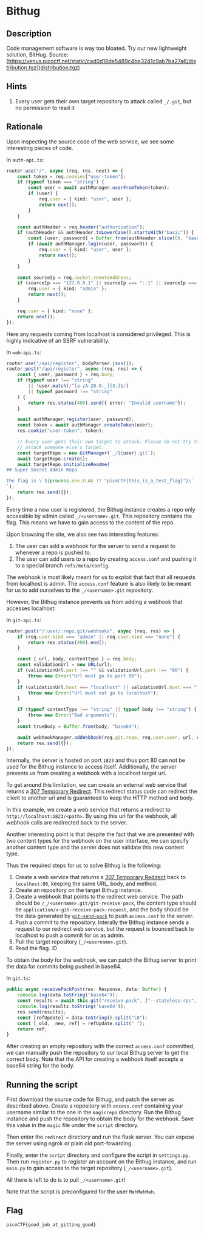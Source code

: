 # Bithug

## Description

Code management software is way too bloated. Try our new lightweight solution, BitHug.
Source: [https://venus.picoctf.net/static/cad0d18de5489c4be3241c9ab7ba27a6/distribution.tgz](distribution.tgz)

## Hints

1. Every user gets their own target repository to attack called `_/.git`, but no permission to read it

## Rationale

Upon inspecting the source code of the web service, we see some interesting pieces of code.

In `auth-api.ts`:

```typescript
router.use("/", async (req, res, next) => {
    const token = req.cookies["user-token"];
    if (typeof token === "string") {
        const user = await authManager.userFromToken(token);
        if (user) {
            req.user = { kind: "user", user };
            return next();
        }
    }

    const authHeader = req.header("authorization");
    if (authHeader && authHeader.toLowerCase().startsWith("basic")) {
        const [user, password] = Buffer.from(authHeader.slice(6), "base64").toString().split(":");
        if (await authManager.login(user, password)) {
            req.user = { kind: "user", user };
            return next();
        }
    }

    const sourceIp = req.socket.remoteAddress;
    if (sourceIp === "127.0.0.1" || sourceIp === "::1" || sourceIp === "::ffff:127.0.0.1") {
        req.user = { kind: "admin" };
        return next();
    }

    req.user = { kind: "none" };
    return next();
});
```

Here any requests coming from localhost is considered privileged. This is highly indicative of an SSRF vulnerability.

In `web-api.ts`:

```typescript
router.use("/api/register", bodyParser.json());
router.post("/api/register", async (req, res) => {
    const { user, password } = req.body;
    if (typeof user !== "string"
        || !user.match(/^[a-zA-Z0-9-_]{3,}$/)
        || typeof password !== "string"
    ) {
        return res.status(400).send({ error: "Invalid username"});
    }

    await authManager.register(user, password);
    const token = await authManager.createToken(user);
    res.cookie("user-token", token);

    // Every user gets their own target to attack. Please do not try to
    // attack someone else's target.
    const targetRepo = new GitManager(`_/${user}.git`);
    await targetRepo.create();
    await targetRepo.initializeReadme(`
## Super Secret Admin Repo

The flag is \`${process.env.FLAG ?? "picoCTF{this_is_a_test_flag}"}\`
`);
    return res.send({});
});
```

Every time a new user is registered, the Bithug instance creates a repo only accessible by admin called `_/<username>.git`. This repository contains the flag. This means we have to gain access to the content of the repo.

Upon browsing the site, we also see two interesting features:

1. The user can add a webhook for the server to send a request to whenever a repo is pushed to.
2. The user can add users to a repo by creating `access.conf` and pushing it to a special branch `refs/meta/config`.

The webhook is most likely meant for us to exploit that fact that all requests from localhost is admin. The `access.conf` feature is also likely to be meant for us to add ourselves to the `_/<username>.git` repository.

However, the Bithug instance prevents us from adding a webhook that accesses localhost:

In `git-api.ts`:

```typescript
router.post("/:user/:repo.git/webhooks", async (req, res) => {
    if (req.user.kind === "admin" || req.user.kind === "none") {
        return res.status(400).end();
    }

    const { url, body, contentType } = req.body;
    const validationUrl = new URL(url);
    if (validationUrl.port !== "" && validationUrl.port !== "80") {
        throw new Error("Url must go to port 80");
    }
    if (validationUrl.host === "localhost" || validationUrl.host === "127.0.0.1") {
        throw new Error("Url must not go to localhost");
    }

    if (typeof contentType !== "string" || typeof body !== "string") {
        throw new Error("Bad arguments");
    }
    const trueBody = Buffer.from(body, "base64");

    await webhookManager.addWebhook(req.git.repo, req.user.user, url, contentType, trueBody);
    return res.send({});
});
```

Internally, the server is hosted on port `1823` and thus port 80 can not be used for the Bithug instance to access itself. Additionally, the server prevents us from creating a webhook with a localhost target url.

To get around this limitation, we can create an external web service that returns a [307 Temporary Redirect](https://developer.mozilla.org/en-US/docs/Web/HTTP/Status/307). This redirect status code can redirect the client to another url and is guaranteed to keep the HTTP method and body.

In this example, we create a web service that returns a redirect to `http://localhost:1823/<path>`. By using this url for the webhook, all webhook calls are redirected back to the server.

Another interesting point is that despite the fact that we are presented with two content types for the webhook on the user interface, we can specify another content type and the server does not validate this new content type.

Thus the required steps for us to solve Bithug is the following:

1. Create a web service that returns a [307 Temporary Redirect](https://developer.mozilla.org/en-US/docs/Web/HTTP/Status/307) back to `localhost:80`, keeping the same URL, body, and method.
2. Create an repository on the target Bithug instance.
3. Create a webhook that points to the redirect web service. The path should be `/_/<username>.git/git-receive-pack`, the content type should be `application/x-git-receive-pack-request`, and the body should be the data generated by [`git-send-pack`](https://git-scm.com/docs/git-send-pack) to push `access.conf` to the server.
4. Push a commit to the repository. Interally the Bithug instance sends a request to our redirect web service, but the request is bounced back to localhost to push a commit for us as admin.
5. Pull the target repository (`_/<username>.git`).
6. Read the flag. :D

To obtain the body for the webhook, we can patch the Bithug server to print the data for commits being pushed in base64.

In `git.ts`:

```typescript
public async receivePackPost(res: Response, data: Buffer) {
    console.log(data.toString('base64'));
    const results = await this.git("receive-pack", ["--stateless-rpc", this.dir], data);
    console.log(results.toString('base64'));
    res.send(results);
    const [refUpdate] = data.toString().split("\0");
    const [_old, _new, ref] = refUpdate.split(" ");
    return ref;
}
```

After creating an empty repository with the correct `access.conf` committed, we can manually push the repository to our local Bithug server to get the correct body. Note that the API for creating a webhook itself accepts a base64 string for the body.

## Running the script

First download the source code for Bithug, and patch the server as described above. Create a repository with `access.conf` containing your username similar to the one in the `magicrepo` directory. Run the Bithug instance and push the repository to obtain the body for the webhook. Save this value in the `magic` file under the `script` directory.

Then enter the `redirect` directory and run the flask server. You can expose the server using ngrok or plain old port-fowarding.

Finally, enter the `script` directory and configure the script in `settings.py`. Then run `register.py` to register an account on the Bithug instance, and run `main.py` to gain access to the target repository (`_/<username>.git`).

All there is left to do is to pull `_/<username>.git`!

Note that the script is preconfigured for the user `MehMehMeh`.

## Flag

`picoCTF{good_job_at_gitting_good}`
